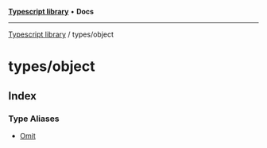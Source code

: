 [**Typescript library**](../../index.md) • **Docs**

***

[Typescript library](../../modules.md) / types/object

# types/object

## Index

### Type Aliases

- [Omit](type-aliases/Omit.md)
